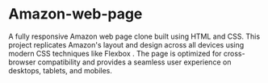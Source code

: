# Amazon-web-page
A fully responsive Amazon web page clone built using HTML and CSS. This project replicates Amazon's layout and design across all devices using modern CSS techniques like Flexbox . The page is optimized for cross-browser compatibility and provides a seamless user experience on desktops, tablets, and mobiles.
